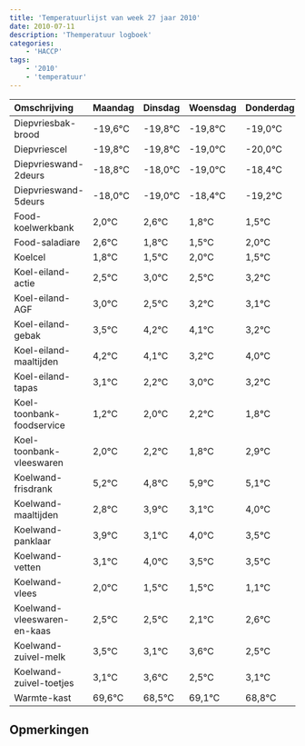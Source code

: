 ```yaml
---
title: 'Temperatuurlijst van week 27 jaar 2010'
date: 2010-07-11
description: 'Themperatuur logboek'
categories:
    - 'HACCP'
tags:
    - '2010'
    - 'temperatuur'
---
```

|Omschrijving|Maandag|Dinsdag|Woensdag|Donderdag|Vrijdag|Zaterdag|Zondag|
|:---|:---|:---|:---|:---|:---|:---|:---|
|Diepvriesbak-brood|-19,6°C|-19,8°C|-19,8°C|-19,0°C|-20,0°C|-19,4°C|-20,2°C|
|Diepvriescel|-19,8°C|-19,8°C|-19,0°C|-20,0°C|-19,4°C|-20,2°C|-20,5°C|
|Diepvrieswand-2deurs|-18,8°C|-18,0°C|-19,0°C|-18,4°C|-19,2°C|-19,5°C|-19,0°C|
|Diepvrieswand-5deurs|-18,0°C|-19,0°C|-18,4°C|-19,2°C|-19,5°C|-19,0°C|-19,5°C|
|Food-koelwerkbank|2,0°C|2,6°C|1,8°C|1,5°C|2,0°C|1,5°C|2,2°C|
|Food-saladiare|2,6°C|1,8°C|1,5°C|2,0°C|1,5°C|2,2°C|2,1°C|
|Koelcel|1,8°C|1,5°C|2,0°C|1,5°C|2,2°C|2,1°C|1,2°C|
|Koel-eiland-actie|2,5°C|3,0°C|2,5°C|3,2°C|3,1°C|2,2°C|3,0°C|
|Koel-eiland-AGF|3,0°C|2,5°C|3,2°C|3,1°C|2,2°C|3,0°C|3,2°C|
|Koel-eiland-gebak|3,5°C|4,2°C|4,1°C|3,2°C|4,0°C|4,2°C|3,8°C|
|Koel-eiland-maaltijden|4,2°C|4,1°C|3,2°C|4,0°C|4,2°C|3,8°C|4,9°C|
|Koel-eiland-tapas|3,1°C|2,2°C|3,0°C|3,2°C|2,8°C|3,9°C|3,1°C|
|Koel-toonbank-foodservice|1,2°C|2,0°C|2,2°C|1,8°C|2,9°C|2,1°C|3,0°C|
|Koel-toonbank-vleeswaren|2,0°C|2,2°C|1,8°C|2,9°C|2,1°C|3,0°C|2,5°C|
|Koelwand-frisdrank|5,2°C|4,8°C|5,9°C|5,1°C|6,0°C|5,5°C|5,5°C|
|Koelwand-maaltijden|2,8°C|3,9°C|3,1°C|4,0°C|3,5°C|3,5°C|3,1°C|
|Koelwand-panklaar|3,9°C|3,1°C|4,0°C|3,5°C|3,5°C|3,1°C|3,6°C|
|Koelwand-vetten|3,1°C|4,0°C|3,5°C|3,5°C|3,1°C|3,6°C|2,5°C|
|Koelwand-vlees|2,0°C|1,5°C|1,5°C|1,1°C|1,6°C|0,5°C|1,1°C|
|Koelwand-vleeswaren-en-kaas|2,5°C|2,5°C|2,1°C|2,6°C|1,5°C|2,1°C|1,8°C|
|Koelwand-zuivel-melk|3,5°C|3,1°C|3,6°C|2,5°C|3,1°C|2,8°C|2,7°C|
|Koelwand-zuivel-toetjes|3,1°C|3,6°C|2,5°C|3,1°C|2,8°C|2,7°C|4,0°C|
|Warmte-kast|69,6°C|68,5°C|69,1°C|68,8°C|68,7°C|70,0°C|69,0°C|

## Opmerkingen


